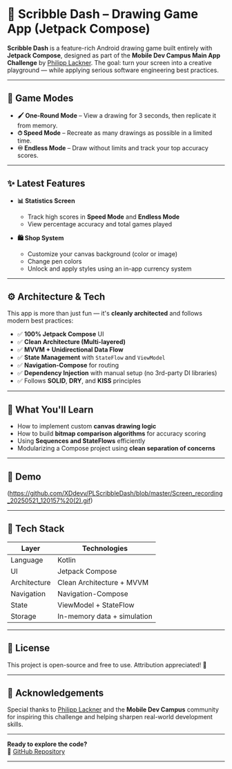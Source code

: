 # 🎨 Scribble Dash – Drawing Game App (Jetpack Compose)

**Scribble Dash** is a feature-rich Android drawing game built entirely with **Jetpack Compose**, designed as part of the **Mobile Dev Campus Main App Challenge** by [Philipp Lackner](https://plcoding.com). The goal: turn your screen into a creative playground — while applying serious software engineering best practices.

---

## 📱 Game Modes

- **🖌 One-Round Mode** – View a drawing for 3 seconds, then replicate it from memory.
- **⏱ Speed Mode** – Recreate as many drawings as possible in a limited time.
- **♾ Endless Mode** – Draw without limits and track your top accuracy scores.

---

## ✨ Latest Features

- **📊 Statistics Screen**
  - Track high scores in **Speed Mode** and **Endless Mode**
  - View percentage accuracy and total games played

- **🛍 Shop System**
  - Customize your canvas background (color or image)
  - Change pen colors
  - Unlock and apply styles using an in-app currency system

---

## ⚙️ Architecture & Tech

This app is more than just fun — it's **cleanly architected** and follows modern best practices:

- ✅ **100% Jetpack Compose** UI
- ✅ **Clean Architecture (Multi-layered)**
- ✅ **MVVM + Unidirectional Data Flow**
- ✅ **State Management** with `StateFlow` and `ViewModel`
- ✅ **Navigation-Compose** for routing
- ✅ **Dependency Injection** with manual setup (no 3rd-party DI libraries)
- ✅ Follows **SOLID**, **DRY**, and **KISS** principles

---

## 🧠 What You'll Learn

- How to implement custom **canvas drawing logic**
- How to build **bitmap comparison algorithms** for accuracy scoring
- Using **Sequences and StateFlows** efficiently
- Modularizing a Compose project using **clean separation of concerns**

---

## 🎥 Demo

(https://github.com/XDdevv/PLScribbleDash/blob/master/Screen_recording_20250521_120157%20(2).gif)

---

## 🧪 Tech Stack

| Layer         | Technologies                        |
|---------------|--------------------------------------|
| Language      | Kotlin                               |
| UI            | Jetpack Compose                      |
| Architecture  | Clean Architecture + MVVM            |
| Navigation    | Navigation-Compose                   |
| State         | ViewModel + StateFlow                |
| Storage       | In-memory data + simulation          |

---

## 📜 License

This project is open-source and free to use. Attribution appreciated! 🙌

---

## 🤝 Acknowledgements

Special thanks to [Philipp Lackner](https://plcoding.com) and the **Mobile Dev Campus** community for inspiring this challenge and helping sharpen real-world development skills.

---

**Ready to explore the code?**  
📎 [GitHub Repository](https://github.com/XDdevv/ScribbleDash)

---
